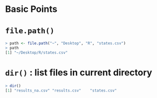 Basic Points
============

# `file.path()`

```R
> path <- file.path("~", "Desktop", "R", "states.csv")
> path
[1] "~/Desktop/R/states.csv"
```

# `dir()` : list files in current directory

```R
> dir()
[1] "results_na.csv" "results.csv"    "states.csv" 
```

# 
